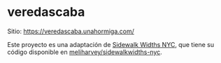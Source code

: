 # veredascaba

Sitio: https://veredascaba.unahormiga.com/

Este proyecto es una adaptación de [Sidewalk Widths NYC](https://www.sidewalkwidths.nyc/), que tiene su código disponible en [meliharvey/sidewalkwidths-nyc](https://github.com/meliharvey/sidewalkwidths-nyc).

